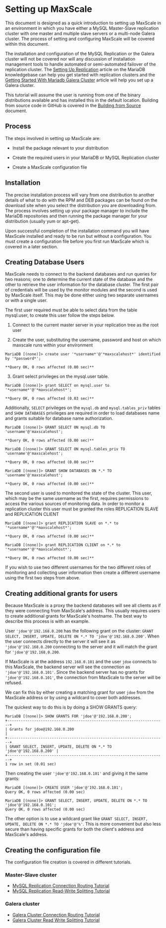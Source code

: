 # Setting up MaxScale

This document is designed as a quick introduction to setting up MaxScale in an environment in which you have either a MySQL Master-Slave replication cluster with one master and multiple slave servers or a multi-node Galera cluster. The process of setting and configuring MaxScale will be covered within this document.

The installation and configuration of the MySQL Replication or the Galera cluster will not be covered nor will any discussion of installation management tools to handle automated or semi-automated failover of the replication cluster. The [Setting Up Replication](https://mariadb.com/kb/en/mariadb/setting-up-replication/) article on the MariaDB knowledgebase can help you get started with replication clusters and the [Getting Started With Mariadb Galera Cluster](https://mariadb.com/kb/en/mariadb/getting-started-with-mariadb-galera-cluster/) article will help you set up a Galera cluster.

This tutorial will assume the user is running from one of the binary distributions available and has installed this in the default location. Building from source code in GitHub is covered in the [Building from Source](../Getting-Started/Building-MaxScale-from-Source-Code.md) document.

## Process

The steps involved in setting up MaxScale are:

* Install the package relevant to your distribution

* Create the required users in your MariaDB or MySQL Replication cluster

* Create a MaxScale configuration file

## Installation

The precise installation process will vary from one distribution to another details of what to do with the RPM and DEB packages can be found on the download site when you select the distribution you are downloading from. The process involves setting up your package manager to include the MariaDB repositories and then running the package manager for your distribution (usually yum or apt-get).

Upon successful completion of the installation command you will have MaxScale installed and ready to be run but without a configuration. You must create a configuration file before you first run MaxScale which is covered in a later section.

## Creating Database Users

MaxScale needs to connect to the backend databases and run queries for two reasons; one to determine the current state of the database and the other to retrieve the user information for the database cluster. The first pair of credentials will be used by the monitor modules and the second is used by MaxScale itself. This may be done either using two separate usernames or with a single user.

The first user required must be able to select data from the table mysql.user, to create this user follow the steps below.

1. Connect to the current master server in your replication tree as the root user

2. Create the user, substituting the username, password and host on which maxscale runs within your environment
```
MariaDB [(none)]> create user '*username*'@'*maxscalehost*' identified by '*password*';

**Query OK, 0 rows affected (0.00 sec)**
```
3. Grant select privileges on the mysql.user table.
```
MariaDB [(none)]> grant SELECT on mysql.user to '*username*'@'*maxscalehost*';

**Query OK, 0 rows affected (0.03 sec)**
```
Additionally, `SELECT` privileges on the `mysql.db` and `mysql.tables_priv` tables and `SHOW DATABASES` privileges are required in order to load databases name and grants suitable for database name authorization.
```
MariaDB [(none)]> GRANT SELECT ON mysql.db TO 'username'@'maxscalehost';

**Query OK, 0 rows affected (0.00 sec)**

MariaDB [(none)]> GRANT SELECT ON mysql.tables_priv TO 'username'@'maxscalehost';

**Query OK, 0 rows affected (0.00 sec)**

MariaDB [(none)]> GRANT SHOW DATABASES ON *.* TO 'username'@'maxscalehost';

**Query OK, 0 rows affected (0.00 sec)**
```
The second user is used to monitored the state of the cluster. This user, which may be the same username as the first, requires permissions to access the various sources of monitoring data. In order to monitor a replication cluster this user must be granted the roles REPLICATION SLAVE and REPLICATION CLIENT
```
MariaDB [(none)]> grant REPLICATION SLAVE on *.* to '*username*'@'*maxscalehost*';

**Query OK, 0 rows affected (0.00 sec)**

MariaDB [(none)]> grant REPLICATION CLIENT on *.* to '*username*'@'*maxscalehost*';

**Query OK, 0 rows affected (0.00 sec)**
```
If you wish to use two different usernames for the two different roles of monitoring and collecting user information then create a different username using the first two steps from above.

## Creating additional grants for users

Because MaxScale is a proxy the backend databases will see all clients as if they were connecting from MaxScale's address. This usually requires users to create additional grants for MaxScale's hostname. The best way to describe this process is with an example.

User `'jdoe'@'192.168.0.200` has the following grant on the cluster: `GRANT SELECT, INSERT, UPDATE, DELETE ON *.* TO 'jdoe'@'192.168.0.200'`. When the user connects directly to the server it will see it as  `'jdoe'@'192.168.0.200` connecting to the server and it will match the grant for `'jdoe'@'192.168.0.200`.

If MaxScale is at the address `192.168.0.101` and the user `jdoe` connects to this MaxScale, the backend server will see the connection as `'jdoe'@'192.168.0.101'`. Since the backend server has no grants for `'jdoe'@'192.168.0.101'`, the connection from MaxScale to the server will be refused.

We can fix this by either creating a matching grant for user `jdoe` from the MaxScale address or by using a wildcard to cover both addresses.

The quickest way to do this is by doing a SHOW GRANTS query:
```
MariaDB [(none)]> SHOW GRANTS FOR 'jdoe'@'192.168.0.200';
+-----------------------------------------------------------------------+
| Grants for jdoe@192.168.0.200                                         |
+-----------------------------------------------------------------------+
| GRANT SELECT, INSERT, UPDATE, DELETE ON *.* TO 'jdoe'@'192.168.0.200' |
+-----------------------------------------------------------------------+
1 row in set (0.01 sec)
```
Then creating the user `'jdoe'@'192.168.0.101'` and giving it the same grants:
```
MariaDB [(none)]> CREATE USER 'jdoe'@'192.168.0.101';
Query OK, 0 rows affected (0.00 sec)

MariaDB [(none)]> GRANT SELECT, INSERT, UPDATE, DELETE ON *.* TO 'jdoe'@'192.168.0.101';
Query OK, 0 rows affected (0.00 sec)
```

The other option is to use a wildcard grant like  `GRANT SELECT, INSERT, UPDATE, DELETE ON *.* TO 'jdoe'@'%'`. This is more convenient but also less secure than having specific grants for both the client's address and MaxScale's address.


## Creating the configuration file

The configuration file creation is covered in different tutorials.

### Master-Slave cluster

* [MySQL Replication Connection Routing Tutorial](MySQL-Replication-Connection-Routing-Tutorial.md)
* [MySQL Replication Read-Write Splitting Tutorial](MySQL-Replication-Read-Write-Splitting-Tutorial.md)

### Galera cluster

* [Galera Cluster Connection Routing Tutorial](Galera-Cluster-Connection-Routing-Tutorial.md)
* [Galera Cluster Read Write Splitting Tutorial](Galera-Cluster-Read-Write-Splitting-Tutorial.md)
